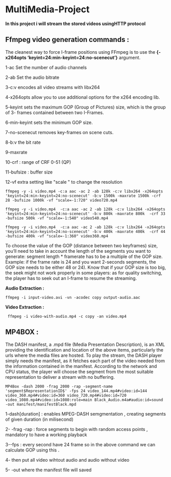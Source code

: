 # MultiMedia-Project
**In this project i will stream the stored videos usingHTTP protocol** 

Ffmpeg video generation commands :
------
The cleanest way to force I-frame positions using FFmpeg is to use the 
**{-x264opts ‘keyint=24:min-keyint=24:no-scenecut’}**  argument.

 1-ac Set the number of audio channels

 2-ab Set the audio bitrate

 3-c:v encodes all video streams with libx264 

 4-x264opts allow you to use additional options for the x264 encoding lib.

 5-keyint sets the maximum GOP (Group of Pictures) size, which is the group of 3- frames contained between two I-Frames. 

 6-min-keyint sets the minimum GOP size.

 7-no-scenecut removes key-frames on scene cuts.
 
 8-b:v the bit rate 

 9-maxrate 

 10-crf : range of CRF 0-51 (QP)

 11-bufsize : buffer size 
 
 12-vf extra setting like "scale " to change the resolution 
 
` ffmpeg -y -i video.mp4 -c:a aac -ac 2 -ab 128k -c:v libx264 -x264opts 'keyint=24:min-keyint=24:no-scenecut' -b:v 1500k -maxrate 1500k -crf 28 -bufsize 1000k -vf "scale=-1:720" video720.mp4 `
 
` ffmpeg -y -i video.mp4  -c:a aac -ac 2 -ab 128k -c:v libx264 -x264opts 'keyint=24:min-keyint=24:no-scenecut' -b:v 800k -maxrate 800k  -crf 33 -bufsize 500k -vf "scale=-1:540" video540.mp4 `
 
 
` ffmpeg -y -i video.mp4  -c:a aac -ac 2 -ab 128k -c:v libx264 -x264opts 'keyint=24:min-keyint=24:no-scenecut' -b:v 400k -maxrate 400k  -crf 44 -bufsize 400k -vf "scale=-1:360" video360.mp4 `

To choose the value of the GOP (distance between two keyframes) size, you’ll need to take in account the length of the segments you want to generate: segment length * framerate has to be a multiple of the GOP size.
Example: if the frame rate is 24 and you want 2-seconds segments, the GOP size needs to be either 48 or 24). Know that if your GOP size is too big, the seek might not work properly in some players: as for quality switching, the player has to seek out an I-frame to resume the streaming.

__Audio Extraction :__

` ffmpeg -i input-video.avi -vn -acodec copy output-audio.aac `

__Video Extraction :__

` ffmpeg -i video-with-audio.mp4 -c copy -an video.mp4` 

__MP4BOX :__
------
 
The DASH manifest, a .mpd file (Media Presentation Description), is an XML providing the identification and location of the above items, particularly the urls where the media files are hosted. To play the stream, the DASH player simply needs the manifest, as it fetches each part of the video needed from the information contained in the manifest. According to the network and CPU status, the player will choose the segment from the most suitable representation to deliver a stream with no buffering.

` MP4Box -dash 2000 -frag 2000 -rap -segment-name 'segment$RepresentationID$' -fps 24 video_144.mp4#video:id=144 video_360.mp4#video:id=360 video_720.mp4#video:id=720 video_1080.mp4#video:id=1080:role=main Black_Audio.m4a#audio:id=sound -out manifest/manifestBlack.mpd `

1-dash[duration] : enables MPEG-DASH semgmentation , creating segments of given duration (in milisecond) 

2- -frag -rap : force segments to begin with random access points , mandatory to have a working playback 

3--fps : every second have 24 frame so in the above command we can calculate GOP using this .

4- then put all video wihtout audio and audio without video 

5- -out where the manifest file will saved 

